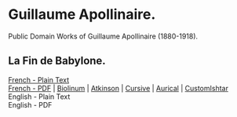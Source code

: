 # Guillaume Apollinaire.

Public Domain Works of Guillaume Apollinaire (1880-1918).

## La Fin de Babylone.

[French - Plain Text](fin-de-babylone/full-text-french.md)  
[French - PDF](https://cdn.solaranamnesis.com/GuillaumeApollinaire/apollinaire_babylone_1922_french.pdf) | [Biolinum](https://cdn.solaranamnesis.com/GuillaumeApollinaire/apollinaire_babylone_1922_french_biolinum.pdf) | [Atkinson](https://cdn.solaranamnesis.com/GuillaumeApollinaire/apollinaire_babylone_1922_french_atkinson.pdf) | [Cursive](https://cdn.solaranamnesis.com/GuillaumeApollinaire/apollinaire_babylone_1922_french_frcursive.pdf) | [Aurical](https://cdn.solaranamnesis.com/GuillaumeApollinaire/apollinaire_babylone_1922_french_aurical.pdf) | [CustomIshtar](https://cdn.solaranamnesis.com/GuillaumeApollinaire/apollinaire_babylone_1922_french_customishtar.pdf)  
English - Plain Text  
English - PDF  

